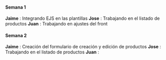 #### Semana 1

__Jaime__ : Integrando EJS en las plantillas
__Jose__ : Trabajando en el listado de productos
__Juan__ : Trabajando en ajustes del front

#### Semana 2

__Jaime__ : Creación del formulario de creación y edición de productos
__Jose__ : Trabajando en el listado de productos
__Juan__ : 